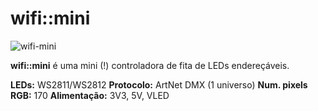 # wifi::mini

![wifi-mini](img/wifi-mini.gif "wifi-mini")

**wifi::mini** é uma mini (!) controladora de fita de LEDs endereçáveis.

**LEDs:** WS2811/WS2812
**Protocolo:** ArtNet DMX (1 universo)
**Num. pixels RGB:** 170
**Alimentação:** 3V3, 5V, VLED
